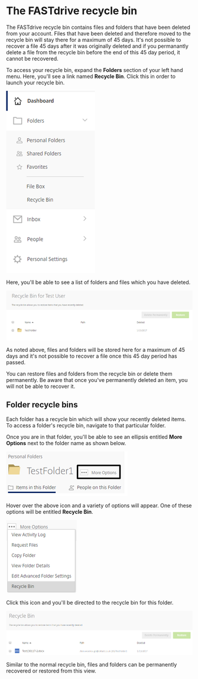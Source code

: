 # The FASTdrive recycle bin

The FASTdrive recycle bin contains files and folders that have been deleted from your account. Files that have been deleted and therefore
moved to the recycle bin will stay there for a maximum of 45 days. It's not possible to recover a file 45 days after it was originally
deleted and if you permanantly delete a file from the recycle bin before the end of this 45 day period, it cannot be recovered.

To access your recycle bin, expand the __Folders__ section of your left hand menu. Here, you'll see a link named __Recycle Bin__. Click this in order to launch your recycle bin.

![Image197](files/Image197.png)

Here, you'll be able to see a list of folders and files which you have deleted.

![Image198](files/Image198.png)

As noted above, files and folders will be stored here for a maximum of 45 days and it's not possible to recover a file once this 45 day period has passed.

You can restore files and folders from the recycle bin or delete them permanently. Be aware that once you've permanently deleted an item, you will not be able to recover it.

## Folder recycle bins

Each folder has a recycle bin which will show your recently deleted items. To access a folder's recycle bin, navigate to that particular folder.

Once you are in that folder, you'll be able to see an ellipsis entitled __More Options__ next to the folder name as shown below.

![Image199](files/Image199.png)

Hover over the above icon and a variety of options will appear. One of these options will be entitled __Recycle Bin__.

![Image200](files/Image200.png)

Click this icon and you'll be directed to the recycle bin for this folder.

![Image201](files/Image201.png)

Similar to the normal recycle bin, files and folders can be permanently recovered or restored from this view.
